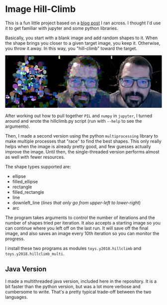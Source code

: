 # Image Hill-Climb

This is a fun little project based on a 
[blog post](https://gkbrk.com/2018/01/evolving-line-art/) I ran across. 
I thought I'd use it to get familiar with jupyter and some python libraries.

Basically, you start with a blank image and add random shapes to it. When
the shape brings you closer to a given target image, you keep it. Otherwise,
you throw it away.  In this way, you "hill-climb" toward the target.

![example image](example.png)

After working out how to pull together `PIL` and `numpy` in `jupyter`, I 
turned around and wrote the hillclimb.py script (run with `--help` to see the arguments).

Then, I made a second version using the python `multiprocessing` library to make multiple processes
that "race" to find the best shapes.  This only really helps when the 
image is already pretty good, and few guesses actually improve the image. Until
then, the single-threaded version performs almost as well with fewer resources.

The shape types supported are:

 - ellipse
 - filled\_ellipse
 - rectangle
 - filled\_rectangle
 - line
 - downleft\_line (_lines that only go from upper-left to lower-right_)
 - arc

The program takes arguments to control the number of iterations and the number of shapes tried
per iteration. It also accepts a starting image so you can continue where you left off on the last
run.  It will save off the final image, and also saves an image every 10th iteration so you can 
monitor the progress.
 
I install these two programs as modules `toys.y2018.hillclimb` and 
`toys.y2018.hillclimb_multi`.

## Java Version

I made a multithreaded java version, included here in the
repository.  It is a bit faster than the python version, but was
a lot more verbose and cumbersome to write.  That's a pretty 
typical trade-off between the two languages.

